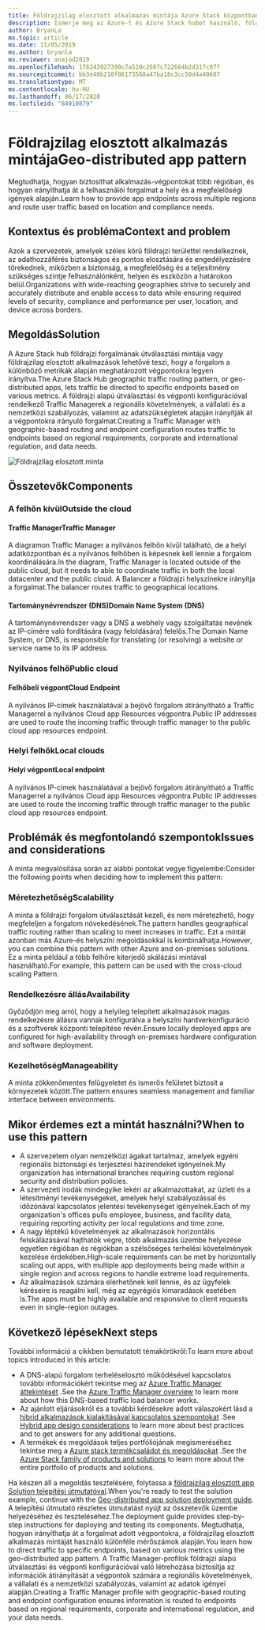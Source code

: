 ```yaml
---
title: Földrajzilag elosztott alkalmazás mintája Azure Stack központban
description: Ismerje meg az Azure-t és Azure Stack hubot használó, földrajzilag elosztott alkalmazási mintát az intelligens peremhálózat számára.
author: BryanLa
ms.topic: article
ms.date: 11/05/2019
ms.author: bryanla
ms.reviewer: anajod2019
ms.openlocfilehash: 1f6243927390c7a520c2607c722664b2d31fc07f
ms.sourcegitcommit: bb3e40b210f86173568a47ba18c3cc50d4a40607
ms.translationtype: MT
ms.contentlocale: hu-HU
ms.lasthandoff: 06/17/2020
ms.locfileid: "84910879"
---
```

# <a name="geo-distributed-app-pattern"></a><span data-ttu-id="399a8-103">Földrajzilag elosztott alkalmazás mintája</span><span class="sxs-lookup"><span data-stu-id="399a8-103">Geo-distributed app pattern</span></span>

<span data-ttu-id="399a8-104">Megtudhatja, hogyan biztosíthat alkalmazás-végpontokat több régióban, és hogyan irányíthatja át a felhasználói forgalmat a hely és a megfelelőségi igények alapján.</span><span class="sxs-lookup"><span data-stu-id="399a8-104">Learn how to provide app endpoints across multiple regions and route user traffic based on location and compliance needs.</span></span>

## <a name="context-and-problem"></a><span data-ttu-id="399a8-105">Kontextus és probléma</span><span class="sxs-lookup"><span data-stu-id="399a8-105">Context and problem</span></span>

<span data-ttu-id="399a8-106">Azok a szervezetek, amelyek széles körű földrajzi területtel rendelkeznek, az adathozzáférés biztonságos és pontos elosztására és engedélyezésére törekednek, miközben a biztonság, a megfelelőség és a teljesítmény szükséges szintje felhasználónként, helyen és eszközön a határokon belül.</span><span class="sxs-lookup"><span data-stu-id="399a8-106">Organizations with wide-reaching geographies strive to securely and accurately distribute and enable access to data while ensuring required levels of security, compliance and performance per user, location, and device across borders.</span></span>

## <a name="solution"></a><span data-ttu-id="399a8-107">Megoldás</span><span class="sxs-lookup"><span data-stu-id="399a8-107">Solution</span></span>

<span data-ttu-id="399a8-108">A Azure Stack hub földrajzi forgalmának útválasztási mintája vagy földrajzilag elosztott alkalmazások lehetővé teszi, hogy a forgalom a különböző metrikák alapján meghatározott végpontokra legyen irányítva.</span><span class="sxs-lookup"><span data-stu-id="399a8-108">The Azure Stack Hub geographic traffic routing pattern, or geo-distributed apps, lets traffic be directed to specific endpoints based on various metrics.</span></span> <span data-ttu-id="399a8-109">A földrajzi alapú útválasztási és végponti konfigurációval rendelkező Traffic Managerek a regionális követelmények, a vállalati és a nemzetközi szabályozás, valamint az adatszükségletek alapján irányítják át a végpontokra irányuló forgalmat.</span><span class="sxs-lookup"><span data-stu-id="399a8-109">Creating a Traffic Manager with geographic-based routing and endpoint configuration routes traffic to endpoints based on regional requirements, corporate and international regulation, and data needs.</span></span>

![Földrajzilag elosztott minta](media/pattern-geo-distributed/geo-distribution.png)

## <a name="components"></a><span data-ttu-id="399a8-111">Összetevők</span><span class="sxs-lookup"><span data-stu-id="399a8-111">Components</span></span>

### <a name="outside-the-cloud"></a><span data-ttu-id="399a8-112">A felhőn kívül</span><span class="sxs-lookup"><span data-stu-id="399a8-112">Outside the cloud</span></span>

#### <a name="traffic-manager"></a><span data-ttu-id="399a8-113">Traffic Manager</span><span class="sxs-lookup"><span data-stu-id="399a8-113">Traffic Manager</span></span>

<span data-ttu-id="399a8-114">A diagramon Traffic Manager a nyilvános felhőn kívül található, de a helyi adatközpontban és a nyilvános felhőben is képesnek kell lennie a forgalom koordinálására.</span><span class="sxs-lookup"><span data-stu-id="399a8-114">In the diagram, Traffic Manager is located outside of the public cloud, but it needs to able to coordinate traffic in both the local datacenter and the public cloud.</span></span> <span data-ttu-id="399a8-115">A Balancer a földrajzi helyszínekre irányítja a forgalmat.</span><span class="sxs-lookup"><span data-stu-id="399a8-115">The balancer routes traffic to geographical locations.</span></span>

#### <a name="domain-name-system-dns"></a><span data-ttu-id="399a8-116">Tartománynévrendszer (DNS)</span><span class="sxs-lookup"><span data-stu-id="399a8-116">Domain Name System (DNS)</span></span>

<span data-ttu-id="399a8-117">A tartománynévrendszer vagy a DNS a webhely vagy szolgáltatás nevének az IP-címére való fordítására (vagy feloldására) felelős.</span><span class="sxs-lookup"><span data-stu-id="399a8-117">The Domain Name System, or DNS, is responsible for translating (or resolving) a website or service name to its IP address.</span></span>

### <a name="public-cloud"></a><span data-ttu-id="399a8-118">Nyilvános felhő</span><span class="sxs-lookup"><span data-stu-id="399a8-118">Public cloud</span></span>

#### <a name="cloud-endpoint"></a><span data-ttu-id="399a8-119">Felhőbeli végpont</span><span class="sxs-lookup"><span data-stu-id="399a8-119">Cloud Endpoint</span></span>

<span data-ttu-id="399a8-120">A nyilvános IP-címek használatával a bejövő forgalom átirányítható a Traffic Managerrel a nyilvános Cloud app Resources végpontra.</span><span class="sxs-lookup"><span data-stu-id="399a8-120">Public IP addresses are used to route the incoming traffic through traffic manager to the public cloud app resources endpoint.</span></span>  

### <a name="local-clouds"></a><span data-ttu-id="399a8-121">Helyi felhők</span><span class="sxs-lookup"><span data-stu-id="399a8-121">Local clouds</span></span>

#### <a name="local-endpoint"></a><span data-ttu-id="399a8-122">Helyi végpont</span><span class="sxs-lookup"><span data-stu-id="399a8-122">Local endpoint</span></span>

<span data-ttu-id="399a8-123">A nyilvános IP-címek használatával a bejövő forgalom átirányítható a Traffic Managerrel a nyilvános Cloud app Resources végpontra.</span><span class="sxs-lookup"><span data-stu-id="399a8-123">Public IP addresses are used to route the incoming traffic through traffic manager to the public cloud app resources endpoint.</span></span>

## <a name="issues-and-considerations"></a><span data-ttu-id="399a8-124">Problémák és megfontolandó szempontok</span><span class="sxs-lookup"><span data-stu-id="399a8-124">Issues and considerations</span></span>

<span data-ttu-id="399a8-125">A minta megvalósítása során az alábbi pontokat vegye figyelembe:</span><span class="sxs-lookup"><span data-stu-id="399a8-125">Consider the following points when deciding how to implement this pattern:</span></span>

### <a name="scalability"></a><span data-ttu-id="399a8-126">Méretezhetőség</span><span class="sxs-lookup"><span data-stu-id="399a8-126">Scalability</span></span>

<span data-ttu-id="399a8-127">A minta a földrajzi forgalom útválasztását kezeli, és nem méretezhető, hogy megfeleljen a forgalom növekedésének.</span><span class="sxs-lookup"><span data-stu-id="399a8-127">The pattern handles geographical traffic routing rather than scaling to meet increases in traffic.</span></span> <span data-ttu-id="399a8-128">Ezt a mintát azonban más Azure-és helyszíni megoldásokkal is kombinálhatja.</span><span class="sxs-lookup"><span data-stu-id="399a8-128">However, you can combine this pattern with other Azure and on-premises solutions.</span></span> <span data-ttu-id="399a8-129">Ez a minta például a több felhőre kiterjedő skálázási mintával használható.</span><span class="sxs-lookup"><span data-stu-id="399a8-129">For example, this pattern can be used with the cross-cloud scaling Pattern.</span></span>

### <a name="availability"></a><span data-ttu-id="399a8-130">Rendelkezésre állás</span><span class="sxs-lookup"><span data-stu-id="399a8-130">Availability</span></span>

<span data-ttu-id="399a8-131">Győződjön meg arról, hogy a helyileg telepített alkalmazások magas rendelkezésre állásra vannak konfigurálva a helyszíni hardverkonfiguráció és a szoftverek központi telepítése révén.</span><span class="sxs-lookup"><span data-stu-id="399a8-131">Ensure locally deployed apps are configured for high-availability through on-premises hardware configuration and software deployment.</span></span>

### <a name="manageability"></a><span data-ttu-id="399a8-132">Kezelhetőség</span><span class="sxs-lookup"><span data-stu-id="399a8-132">Manageability</span></span>

<span data-ttu-id="399a8-133">A minta zökkenőmentes felügyeletet és ismerős felületet biztosít a környezetek között.</span><span class="sxs-lookup"><span data-stu-id="399a8-133">The pattern ensures seamless management and familiar interface between environments.</span></span>

## <a name="when-to-use-this-pattern"></a><span data-ttu-id="399a8-134">Mikor érdemes ezt a mintát használni?</span><span class="sxs-lookup"><span data-stu-id="399a8-134">When to use this pattern</span></span>

- <span data-ttu-id="399a8-135">A szervezetem olyan nemzetközi ágakat tartalmaz, amelyek egyéni regionális biztonsági és terjesztési házirendeket igényelnek.</span><span class="sxs-lookup"><span data-stu-id="399a8-135">My organization has international branches requiring custom regional security and distribution policies.</span></span>
- <span data-ttu-id="399a8-136">A szervezeti irodák mindegyike lekéri az alkalmazottakat, az üzleti és a létesítményi tevékenységeket, amelyek helyi szabályozással és időzónával kapcsolatos jelentési tevékenységet igényelnek.</span><span class="sxs-lookup"><span data-stu-id="399a8-136">Each of my organization's offices pulls employee, business, and facility data, requiring reporting activity per local regulations and time zone.</span></span>
- <span data-ttu-id="399a8-137">A nagy léptékű követelmények az alkalmazások horizontális felskálázásával hajthatók végre, több alkalmazás üzembe helyezése egyetlen régióban és régiókban a szélsőséges terhelési követelmények kezelése érdekében.</span><span class="sxs-lookup"><span data-stu-id="399a8-137">High-scale requirements can be met by horizontally scaling out apps, with multiple app deployments being made within a single region and across regions to handle extreme load requirements.</span></span>
- <span data-ttu-id="399a8-138">Az alkalmazások számára elérhetőnek kell lennie, és az ügyfelek kéréseire is reagálni kell, még az egyrégiós kimaradások esetében is.</span><span class="sxs-lookup"><span data-stu-id="399a8-138">The apps must be highly available and responsive to client requests even in single-region outages.</span></span>

## <a name="next-steps"></a><span data-ttu-id="399a8-139">Következő lépések</span><span class="sxs-lookup"><span data-stu-id="399a8-139">Next steps</span></span>

<span data-ttu-id="399a8-140">További információ a cikkben bemutatott témakörökről:</span><span class="sxs-lookup"><span data-stu-id="399a8-140">To learn more about topics introduced in this article:</span></span>

- <span data-ttu-id="399a8-141">A DNS-alapú forgalom terheléselosztó működésével kapcsolatos további információkért tekintse meg az [Azure Traffic Manager áttekintését](/azure/traffic-manager/traffic-manager-overview) .</span><span class="sxs-lookup"><span data-stu-id="399a8-141">See the [Azure Traffic Manager overview](/azure/traffic-manager/traffic-manager-overview) to learn more about how this DNS-based traffic load balancer works.</span></span>
- <span data-ttu-id="399a8-142">Az ajánlott eljárásokról és a további kérdésekre adott válaszokért lásd a [hibrid alkalmazások kialakításával kapcsolatos szempontokat](overview-app-design-considerations.md) .</span><span class="sxs-lookup"><span data-stu-id="399a8-142">See [Hybrid app design considerations](overview-app-design-considerations.md) to learn more about best practices and to get answers for any additional questions.</span></span>
- <span data-ttu-id="399a8-143">A termékek és megoldások teljes portfóliójának megismeréséhez tekintse meg a [Azure stack termékcsaládot és megoldásokat](/azure-stack) .</span><span class="sxs-lookup"><span data-stu-id="399a8-143">See the [Azure Stack family of products and solutions](/azure-stack) to learn more about the entire portfolio of products and solutions.</span></span>

<span data-ttu-id="399a8-144">Ha készen áll a megoldás tesztelésére, folytassa a [földrajzilag elosztott app Solution telepítési útmutatóval](solution-deployment-guide-geo-distributed.md).</span><span class="sxs-lookup"><span data-stu-id="399a8-144">When you're ready to test the solution example, continue with the [Geo-distributed app solution deployment guide](solution-deployment-guide-geo-distributed.md).</span></span> <span data-ttu-id="399a8-145">A telepítési útmutató részletes útmutatást nyújt az összetevők üzembe helyezéséhez és teszteléséhez.</span><span class="sxs-lookup"><span data-stu-id="399a8-145">The deployment guide provides step-by-step instructions for deploying and testing its components.</span></span> <span data-ttu-id="399a8-146">Megtudhatja, hogyan irányíthatja át a forgalmat adott végpontokra, a földrajzilag elosztott alkalmazás mintáját használó különféle mérőszámok alapján.</span><span class="sxs-lookup"><span data-stu-id="399a8-146">You learn how to direct traffic to specific endpoints, based on various metrics using the geo-distributed app pattern.</span></span> <span data-ttu-id="399a8-147">A Traffic Manager-profilok földrajzi alapú útválasztási és végponti konfigurációval való létrehozása biztosítja az információk átirányítását a végpontok számára a regionális követelmények, a vállalati és a nemzetközi szabályozás, valamint az adatok igényei alapján.</span><span class="sxs-lookup"><span data-stu-id="399a8-147">Creating a Traffic Manager profile with geographic-based routing and endpoint configuration ensures information is routed to endpoints based on regional requirements, corporate and international regulation, and your data needs.</span></span>
